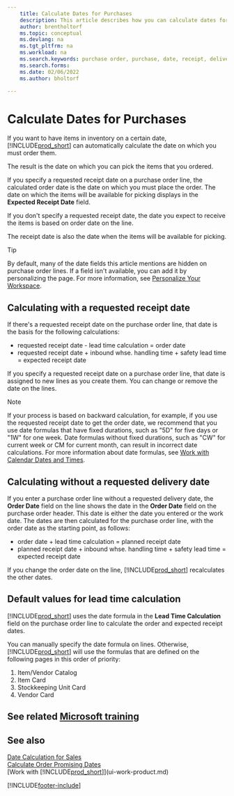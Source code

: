 ```yaml
---
    title: Calculate Dates for Purchases
    description: This article describes how you can calculate dates for purchases. 
    author: brentholtorf    
    ms.topic: conceptual
    ms.devlang: na
    ms.tgt_pltfrm: na
    ms.workload: na
    ms.search.keywords: purchase order, purchase, date, receipt, delivery, lead time
    ms.search.forms: 
    ms.date: 02/06/2022
    ms.author: bholtorf

---
```

# Calculate Dates for Purchases

If you want to have items in inventory on a certain date, [!INCLUDE[prod_short](includes/prod_short.md)] can automatically calculate the date on which you must order them. 

The result is the date on which you can pick the items that you ordered.  

If you specify a requested receipt date on a purchase order line, the calculated order date is the date on which you must place the order. The date on which the items will be available for picking displays in the **Expected Receipt Date** field.  

If you don't specify a requested receipt date, the date you expect to receive the items is based on order date on the line. 

The receipt date is also the date when the items will be available for picking.  

> [!TIP]
> By default, many of the date fields this article mentions are hidden on purchase order lines. If a field isn't available, you can add it by personalizing the page. For more information, see [Personalize Your Workspace](ui-personalization-user.md).

## Calculating with a requested receipt date

If there's a requested receipt date on the purchase order line, that date is the basis for the following calculations:  

- requested receipt date - lead time calculation = order date  
- requested receipt date + inbound whse. handling time + safety lead time = expected receipt date  

If you specify a requested receipt date on a purchase order line, that date is assigned to new lines as you create them. You can change or remove the date on the lines.  

> [!NOTE]
> If your process is based on backward calculation, for example, if you use the requested receipt date to get the order date, we recommend that you use date formulas that have fixed durations, such as "5D" for five days or "1W" for one week. Date formulas without fixed durations, such as "CW" for current week or CM for current month, can result in incorrect date calculations. For more information about date formulas, see [Work with Calendar Dates and Times](ui-enter-date-ranges.md).

## Calculating without a requested delivery date

If you enter a purchase order line without a requested delivery date, the **Order Date** field on the line shows the date in the **Order Date** field on the purchase order header. This date is either the date you entered or the work date. The dates are then calculated for the purchase order line, with the order date as the starting point, as follows:  

- order date + lead time calculation = planned receipt date  
- planned receipt date + inbound whse. handling time + safety lead time = expected receipt date  

If you change the order date on the line, [!INCLUDE[prod_short](includes/prod_short.md)] recalculates the other dates.  

## Default values for lead time calculation

[!INCLUDE[prod_short](includes/prod_short.md)] uses the date formula in the **Lead Time Calculation** field on the purchase order line to calculate the order and expected receipt dates.  

You can manually specify the date formula on lines. Otherwise, [!INCLUDE[prod_short](includes/prod_short.md)] will use the formulas that are defined on the following pages in this order of priority:

1. Item/Vendor Catalog
2. Item Card
3. Stockkeeping Unit Card
4. Vendor Card

## See related [Microsoft training](/training/modules/estimate-receipt-dates-dynamics-365-business-central/)

## See also

[Date Calculation for Sales](sales-date-calculation-for-sales.md)  
[Calculate Order Promising Dates](sales-how-to-calculate-order-promising-dates.md)  
[Work with [!INCLUDE[prod_short](includes/prod_short.md)]](ui-work-product.md)  


[!INCLUDE[footer-include](includes/footer-banner.md)]
